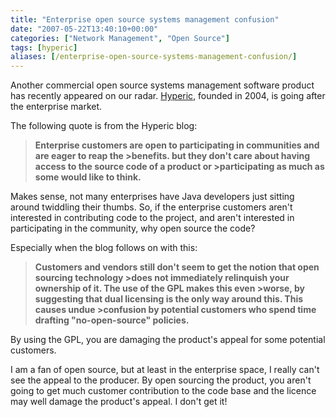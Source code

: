 ```yaml
---
title: "Enterprise open source systems management confusion"
date: "2007-05-22T13:40:10+00:00"
categories: ["Network Management", "Open Source"]
tags: [hyperic]
aliases: [/enterprise-open-source-systems-management-confusion/]
---
```


Another commercial open source systems management software product has recently appeared on our radar. [Hyperic](http://www.hyperic.com/), founded in 2004, is going after the enterprise market.

The following quote is from the Hyperic blog:

>**Enterprise customers are open to participating in communities and are eager to reap the >benefits. but they don't care about having access to the source code of a product or >participating as much as some would like to think.**

Makes sense, not many enterprises have Java developers just sitting around twiddling their thumbs. So, if the enterprise customers aren't interested in contributing code to the project, and aren't interested in participating in the community, why open source the code?

Especially when the blog follows on with this:

>**Customers and vendors still don't seem to get the notion that open sourcing technology >does not immediately relinquish your ownership of it. The use of the GPL makes this even >worse, by suggesting that dual licensing is the only way around this. This causes undue >confusion by potential customers who spend time drafting "no-open-source" policies.**

By using the GPL, you are damaging the product's appeal for some potential customers.

I am a fan of open source, but at least in the enterprise space, I really can't see the appeal to the producer. By open sourcing the product, you aren't going to get much customer contribution to the code base and the licence may well damage the product's appeal. I don't get it!
